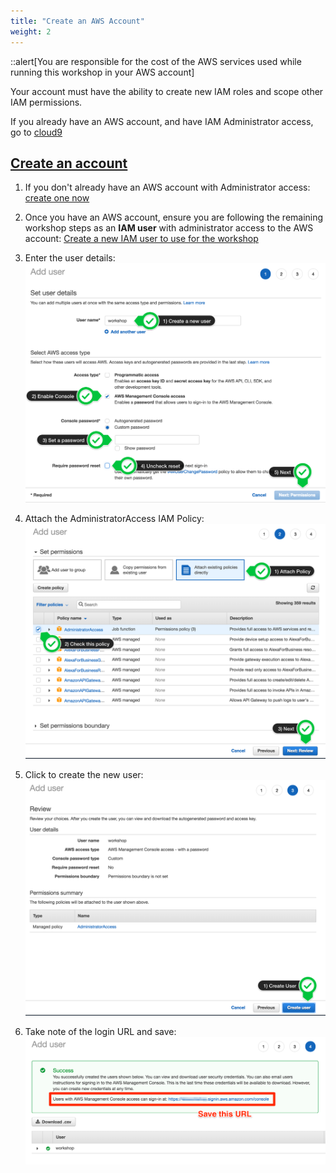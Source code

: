 ```yaml
---
title: "Create an AWS Account"
weight: 2
---
```


::alert[You are responsible for the cost of the AWS services used while running this workshop in your AWS account]

Your account must have the ability to create new IAM roles and scope other IAM permissions.

If you already have an AWS account, and have IAM Administrator access, go to [cloud9](/20-getting-started/1-getting-started)

## <ins>**Create an account**</ins>

1. If you don't already have an AWS account with Administrator access: [create
one now](http://docs.aws.amazon.com/connect/latest/adminguide/gettingstarted.html#sign-up-for-aws)

2. Once you have an AWS account, ensure you are following the remaining workshop steps
as an **IAM user** with administrator access to the AWS account:
[Create a new IAM user to use for the workshop](https://console.aws.amazon.com/iam/home?region=us-east-1#/users$new)

3. Enter the user details:
![Create User](/static/images/getting_started/iam-1-create-user.png)

4. Attach the AdministratorAccess IAM Policy:
![Attach Policy](/static/images/getting_started/iam-2-attach-policy.png)

5. Click to create the new user:
![Confirm User](/static/images/getting_started/iam-3-create-user.png)

6. Take note of the login URL and save:
![Login URL](/static/images/getting_started/iam-4-save-url.png)
